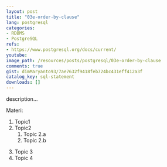 ```yaml
---
layout: post
title: "03e-order-by-clause"
lang: postgresql
categories:
- RDBMS
- PostgreSQL
refs: 
- https://www.postgresql.org/docs/current/
youtube: 
image_path: /resources/posts/postgresql/03e-order-by-clause
comments: true
gist: dimMaryanto93/7ae7632f9418feb724bc431eff412a3f
catalog_key: sql-statement
downloads: []
---
```



description...

Materi: 

1. Topic1
2. Topic2
    1. Topic 2.a
    2. Topic 2.b
<!--more-->
3. Topic 3
4. Topic 4